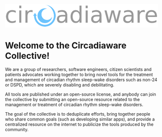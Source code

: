 ![](https://github.com/Circadiaware/circadiaware-design/raw/main/logo/circadiaware-text-logo4-fixed.png)

# Welcome to the Circadiaware Collective!

We are a group of researchers, software engineers, citizen scientists and patients advocates working together to bring novel tools for the treatment and management of circadian rhythm sleep-wake disorders such as non-24 or DSPD, which are severely disabling and debilitating.

All tools are published under an open-source license, and anybody can join the collective by submitting an open-source resource related to the management or treatment of circadian rhythm sleep-wake disorders.

The goal of the collective is to deduplicate efforts, bring together people who share common goals (such as developing similar apps), and provide a centralized resource on the internet to publicize the tools produced by the community.
